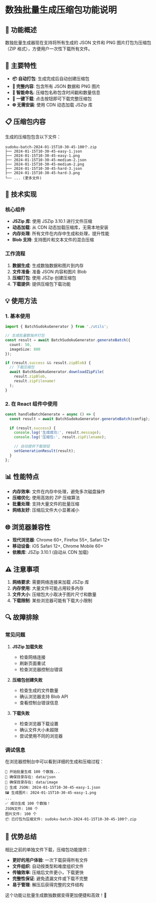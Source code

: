 # 数独批量生成压缩包功能说明

## 🎯 功能概述

数独批量生成器现在支持将所有生成的 JSON 文件和 PNG 图片打包为压缩包（ZIP 格式），方便用户一次性下载所有文件。

## 🚀 主要特性

- **📦 自动打包**: 生成完成后自动创建压缩包
- **📁 完整内容**: 包含所有 JSON 数据和 PNG 图片
- **🎨 智能命名**: 压缩包名称包含时间戳和数量信息
- **💾 一键下载**: 点击按钮即可下载完整压缩包
- **🌐 无需安装**: 使用 CDN 动态加载 JSZip 库

## 📋 压缩包内容

生成的压缩包包含以下文件：

```
sudoku-batch-2024-01-15T10-30-45-100个.zip
├── 2024-01-15T10-30-45-easy-1.json
├── 2024-01-15T10-30-45-easy-1.png
├── 2024-01-15T10-30-45-medium-2.json
├── 2024-01-15T10-30-45-medium-2.png
├── 2024-01-15T10-30-45-hard-3.json
├── 2024-01-15T10-30-45-hard-3.png
└── ... (更多文件)
```

## 🔧 技术实现

### 核心组件

- **JSZip 库**: 使用 JSZip 3.10.1 进行文件压缩
- **动态加载**: 从 CDN 动态加载压缩库，无需本地安装
- **内存处理**: 所有文件在内存中生成和处理，提升性能
- **Blob 支持**: 支持图片和文本文件的混合压缩

### 工作流程

1. **数据生成**: 生成数独数据和图片到内存
2. **文件准备**: 准备 JSON 内容和图片 Blob
3. **压缩打包**: 使用 JSZip 创建压缩包
4. **下载提供**: 提供压缩包下载功能

## 💡 使用方法

### 1. 基本使用

```typescript
import { BatchSudokuGenerator } from './utils';

// 生成批量数独并打包
const result = await BatchSudokuGenerator.generateBatch({
  count: 50,
  imageSize: 800
});

if (result.success && result.zipBlob) {
  // 下载压缩包
  await BatchSudokuGenerator.downloadZipFile(
    result.zipBlob, 
    result.zipFilename!
  );
}
```

### 2. 在 React 组件中使用

```typescript
const handleBatchGenerate = async () => {
  const result = await BatchSudokuGenerator.generateBatch(config);
  
  if (result.success) {
    console.log('生成成功:', result.message);
    console.log('压缩包:', result.zipFilename);
    
    // 自动提供下载按钮
    setGenerationResult(result);
  }
};
```

## 📊 性能特点

- **内存效率**: 文件在内存中处理，避免多次磁盘操作
- **压缩优化**: 使用高效的 ZIP 压缩算法
- **批量处理**: 支持大量文件的批量压缩
- **网络友好**: 压缩后文件大小显著减小

## 🌐 浏览器兼容性

- **现代浏览器**: Chrome 60+, Firefox 55+, Safari 12+
- **移动设备**: iOS Safari 12+, Chrome Mobile 60+
- **依赖库**: JSZip 3.10.1 (自动从 CDN 加载)

## ⚠️ 注意事项

1. **网络要求**: 需要网络连接来加载 JSZip 库
2. **内存使用**: 大量文件可能占用较多内存
3. **文件大小**: 压缩包大小取决于图片尺寸和数量
4. **下载限制**: 某些浏览器可能有下载大小限制

## 🔍 故障排除

### 常见问题

1. **JSZip 加载失败**
   - 检查网络连接
   - 刷新页面重试
   - 检查浏览器控制台错误

2. **压缩包创建失败**
   - 检查生成的文件数量
   - 确认浏览器支持 Blob API
   - 查看控制台错误信息

3. **下载失败**
   - 检查浏览器下载设置
   - 确认文件大小未超限
   - 尝试使用不同的浏览器

### 调试信息

在浏览器控制台中可以看到详细的生成和压缩过程：

```
🚀 开始批量生成 100 个数独...
📁 确保目录存在: data/json
📁 确保目录存在: data/image
💾 生成 JSON: 2024-01-15T10-30-45-easy-1.json
🖼️ 生成图片: 2024-01-15T10-30-45-easy-1.png
...
✅ 成功生成 100 个数独！
JSON文件: 100 个
图片文件: 100 个
📦 已打包为压缩文件: sudoku-batch-2024-01-15T10-30-45-100个.zip
```

## 🎉 优势总结

相比之前的单独文件下载，压缩包功能提供：

- **更好的用户体验**: 一次下载获得所有文件
- **文件组织**: 自动按类型和难度组织文件
- **传输效率**: 压缩后文件更小，下载更快
- **完整性保证**: 避免遗漏文件或下载不完整
- **易于管理**: 解压后获得完整的文件结构

这个功能让批量生成数独数据变得更加便捷和高效！🎯
